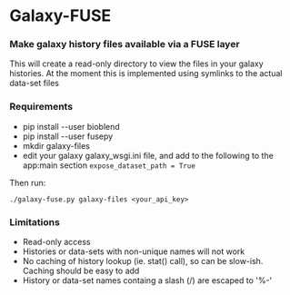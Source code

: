 # Galaxy-FUSE
### Make galaxy history files available via a FUSE layer

This will create a read-only directory to view the files in your galaxy histories.  At the moment this is implemented using symlinks to the actual data-set files

### Requirements

* pip install --user bioblend
* pip install --user fusepy
* mkdir galaxy-files
* edit your galaxy galaxy_wsgi.ini file, and add to the following to the app:main section `expose_dataset_path = True`

Then run:

    ./galaxy-fuse.py galaxy-files <your_api_key>


### Limitations

* Read-only access
* Histories or data-sets with non-unique names will not work
* No caching of history lookup (ie. stat() call), so can be slow-ish.  Caching should be easy to add
* History or data-set names containg a slash (/) are escaped to '%-'
